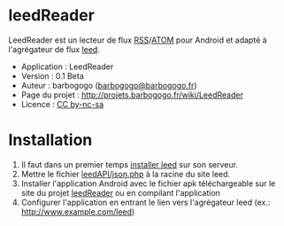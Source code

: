 leedReader
==========

LeedReader est un lecteur de flux [RSS](https://fr.wikipedia.org/wiki/Rss)/[ATOM](https://fr.wikipedia.org/wiki/Atom) pour Android et adapté à l'agrégateur de flux [leed](https://github.com/ldleman/Leed).

- Application : LeedReader
- Version : 0.1 Beta
- Auteur : barbogogo (barbogogo@barbogogo.fr)
- Page du projet : http://projets.barbogogo.fr/wiki/LeedReader
- Licence : [CC by-nc-sa](http://creativecommons.org/licenses/by-nc-sa/2.0/fr/)

Installation
============

1. Il faut dans un premier temps [installer leed](https://github.com/ldleman/Leed#installation) sur son serveur.
2. Mettre le fichier [leedAPI/json.php](https://github.com/barbogogo/leedReader/blob/master/LeedAPI/json.php) à la racine du site leed.
3. Installer l'application Android avec le fichier apk téléchargeable sur le site du projet [leedReader](http://projets.barbogogo.fr/wiki/LeedReader) ou en compilant l'application
4. Configurer l'application en entrant le lien vers l'agrégateur leed (ex.: http://www.example.com/leed)
